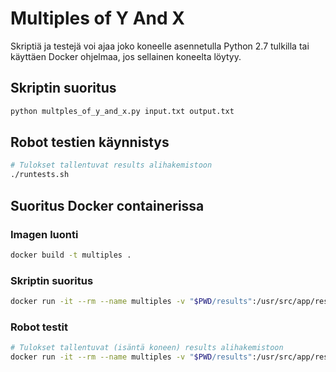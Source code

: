 # Multiples of Y And X

Skriptiä ja testejä voi ajaa joko koneelle asennetulla Python 2.7 tulkilla tai
käyttäen Docker ohjelmaa, jos sellainen koneelta löytyy.

## Skriptin suoritus

```bash
python multples_of_y_and_x.py input.txt output.txt
```

## Robot testien käynnistys

```bash
# Tulokset tallentuvat results alihakemistoon
./runtests.sh
```

## Suoritus Docker containerissa

### Imagen luonti

```bash
docker build -t multiples .
```

### Skriptin suoritus

```bash
docker run -it --rm --name multiples -v "$PWD/results":/usr/src/app/results multiples
```

### Robot testit

```bash
# Tulokset tallentuvat (isäntä koneen) results alihakemistoon
docker run -it --rm --name multiples -v "$PWD/results":/usr/src/app/results multiples robot
```
